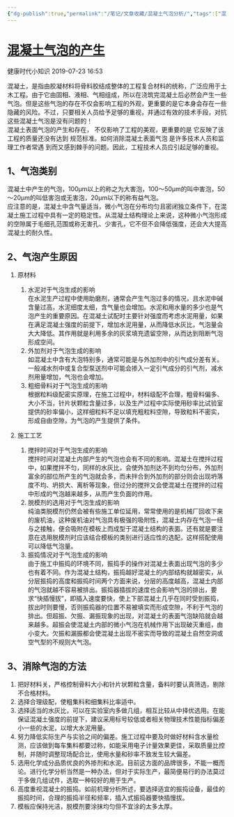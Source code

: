 ```yaml
---
{"dg-publish":true,"permalink":"/笔记/文章收藏/混凝土气泡分析/","tags":["混凝土","气泡","土木"],"noteIcon":""}
---
```



# [混凝土气泡的产生](https://mp.weixin.qq.com/s/DA78xVqUEDTghv2X-FNvWg)

健康时代小知识 2019-07-23 16:53

混凝土，是指由胶凝材料将骨料胶结成整体的工程复合材料的统称，广泛应用于土木工程。由于它由固相、液相、气相组成，所以在浇筑完混凝土后必然会产生一些气泡。但是这些气泡的存在不仅会影响工程的外观，更重要的是它本身会存在一些隐藏的风险。不过，只要相关人员给予足够的重视，并通过有效的技术手段，对抗这些混凝土气泡是没有问题的！  
混凝土表面气泡的产生和存在， 不仅影响了工程的美观，更重要的是 它反映了该工程的质量还没有达到 规范标准。如何消除混凝土表面气泡 是许多技术人员和监理工作者常遇 到而又感到棘手的问题。因此，工程技术人员应引起足够的重视。

## 1、气泡类别

混凝土中产生的气泡，100μm以上的称之为大害泡，100～50μm的叫中害泡，50～20μm的叫低害泡或无害泡，20μm以下的称有益气泡。  
应注意的是，混凝土中含气量适当，微小气泡在分布均匀且密闭独立条件下，在混凝土施工过程中具有一定的稳定性。从混凝土结构理论上来说，这种微小气泡形成的空隙属于毛细孔范围或称无害孔、少害孔，它不但不会降低强度，还会大大提高混凝土的耐久性。

## 2、气泡产生原因

1. 原材料  
	1. 水泥对于气泡生成的影响  
		在水泥生产过程中使用助磨剂，通常会产生气泡过多的情况，且水泥中碱含量过高，水泥细度太细，含气量也会增加。水泥和用水量的多少也是气泡产生的重要原因。在混凝土试配时主要针对强度而考虑水泥用量，如果在满足混凝土强度的前提下，增加水泥用量，从而降低水灰比，气泡量会大大降低。其作用就是利用多余的灰浆填充遗留空隙，从而达到阻断气泡形成空间。  
	2. 外加剂对于气泡生成的影响  
		如混凝土中含有大泡特别多，通常可能是与外加剂中的引气成分差有关。一般减水剂中或复合型泵送剂中可能会掺入一定引气成分的引气剂，减水剂用量增加，气泡也会增加。  
	3. 粗细骨料对于气泡生成的影响  
		根据粒料级配密实原理，在施工过程中，材料级配不合理，粗骨料偏多、大小不当，针片状颗粒含量过多，以及生产过程中实际使用砂率比试验室提供的砂率偏小，这样细粒料不足以填充粗粒料空隙，导致粒料不密实，形成自由空隙，为气泡的产生提供了条件。

2. 施工工艺  
	1. 搅拌时间对于气泡生成的影响  
		搅拌时间对混凝土内部产生的气泡也会有不同的影响。混凝土在搅拌过程中，如果搅拌不匀，同样的水灰比，会使外加剂达不到均匀分布，外加剂富余的部位所产生的气泡就会多，而未拌合到外加剂的部分则会出现坍落度不均、坍损大、离析等现象，但过分的搅拌又会使混凝土在搅拌的过程中形成的气泡越来越多，从而产生负面的作用。  
	2. 脱模剂的选用对于气泡生成的影响  
		纯油类脱模剂仍然会被有些施工单位延用，常常使用的是机械厂回收下来的废机油，这种废机油对气泡具有极强的吸附性，混凝土内存在气泡一经与之接触，便会吸附在模板上而成型于混凝土结构的表面。还有就是要注意在选用脱模剂时应该结合模板的类别进行适应性的选配，这样搭配使用可以降低气泡量。  
	3. 振捣情况对于气泡生成的影响  
		由于施工中振捣的环境不同，振捣手的操作对混凝土表面出现气泡的多少也有着不同。作为混凝土结构，振捣越好混凝土的内部结构就越密实，从分层振捣的高度和振捣时间两个方面来说，分层的高度越高，混凝土内部的气泡就越不容易被排出。振捣器插拔的速度也会影响气泡的排出，要求“快插慢拔”，即插入速度要快，使上下部混凝土几乎在同时受到振捣，拔出时则要慢，否则振捣器的位置不易被填实而形成空隙，不利于气泡的排出。但超振、欠振、漏振现象的出现，对混凝土的表面气泡缺陷就会越来越多。超振会使混凝土内部的微小气泡在机械作用下出现破灭重组，由小变大。欠振和漏振都会使混凝土出现不密实而导致的混凝土自然空洞或空气型的不规则大气泡。

## 3、消除气泡的方法  

1. 把好材料关，严格控制骨料大小和针片状颗粒含量，备料时要认真筛选，剔除不合格材料。  
2. 选择合理级配，使粗集料和细集料比率适中。  
3. 选择适当的水灰比，可以在实验室内多做几组，相互比较从中择优选用。在能保证混凝土强度的前提下，建议采用标号较低或者相关物理技术性能指标偏差小一些的水泥，以增大水泥用量。  
4. 努力降低实际生产与实验之间的偏差。施工过程中要及时做好材料含水量检测，应该做到每车集料都要过称，如能采用电子计量效果更佳，采取质量比控制，并随时调整现场配合比，使用水量和砂率不致发生较大偏差。  
5. 选用化学成分品质优良的外掺剂和水泥。目前这方面的品牌很多，不能一概而论。进行化学分析当然是一种办法，但对于实际生产，最简便易行的办法莫过于多做几组试件，选取一种较好的用于生产。  
6. 高度重视混凝土的振捣。如前机理分析所述，要选择适宜的振捣设备，最佳的振捣时间，合理的振捣半径和频率，插入式振捣器要快插慢拔。  
7. 模板应保持光洁，脱模剂要涂抹均匀但不宜涂的太多太厚。

